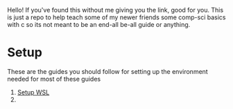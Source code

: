 Hello! If you've found this without me giving you the link, good for you. This is just a repo to help teach some of my newer friends some comp-sci basics with c so its not meant to be an end-all be-all guide or anything.

# Setup
These are the guides you should follow for setting up the environment needed for most of these guides
1. [Setup WSL](./Setup/Setup_WSL.md)
2. 